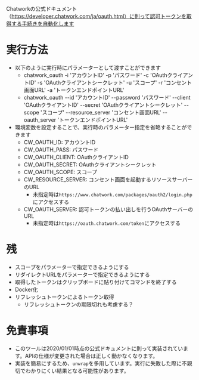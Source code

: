 Chatworkの公式ドキュメント（https://developer.chatwork.com/ja/oauth.html）に則って認可トークンを取得する手続きを自動化します
# 実行方法
- 以下のように実行時にパラメーターとして渡すことができます
  - chatwork_oauth -i 'アカウントID' -p 'パスワード' -c 'OAuthクライアントID' -s 'OAuthクライアントシークレット' -u 'スコープ' -r 'コンセント画面URL' -a 'トークンエンドポイントURL'
  - chatwork_oauth --id 'アカウントID' --password 'パスワード' --client 'OAuthクライアントID' --secret 'OAuthクライアントシークレット' --scope 'スコープ' --resource_server 'コンセント画面URL' --oauth_server 'トークンエンドポイントURL'
- 環境変数を設定することで、実行時のパラメーター指定を省略することができます
  - CW_OAUTH_ID: アカウントID
  - CW_OAUTH_PASS: パスワード
  - CW_OAUTH_CLIENT: OAuthクライアントID
  - CW_OAUTH_SECRET: OAuthクライアントシークレット
  - CW_OAUTH_SCOPE: スコープ
  - CW_RESOURCE_SERVER: コンセント画面を起動するリソースサーバーのURL
    - 未指定時は`https://www.chatwork.com/packages/oauth2/login.php`にアクセスする
  - CW_OAUTH_SERVER: 認可トークンの払い出しを行うOAuthサーバーのURL
    - 未指定時は`https://oauth.chatwork.com/token`にアクセスする
# 残
- スコープをパラメーターで指定できるようにする
- リダイレクトURLをパラメーターで指定できるようにする
- 取得したトークンはクリップボードに貼り付けてコマンドを終了する
- Docker化
- リフレッシュトークンによるトークン取得
  - リフレッシュトークンの期限切れも考慮する？
# 免責事項
- このツールは2020/01/01時点の公式ドキュメントに則って実装されています。APIの仕様が変更された場合は正しく動かなくなります。
- 実装を簡易にするため、`unwrap`を多用しています。実行に失敗した際に不親切でわかりにくい結果となる可能性があります。
